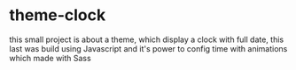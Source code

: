 # theme-clock
this small project is about a theme, which display a clock with full date, this last was build using Javascript and it's power to config time with animations which made with Sass
